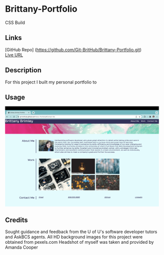 # Brittany-Portfolio
CSS Build
## Links
[GitHub Repo] (https://github.com/Git-BritHub/Brittany-Portfolio.git)
<br/>
[Live URL](https://git-brithub.github.io/Brittany-Portfolio/)
## Description
For this project I built my personal portfolio to 
## Usage
![alt text](assets/images/screenshot.png)
## Credits
Sought guidance and feedback from the U of U's software developer tutors and AskBCS agents.
All HD background images for this project were obtained from pexels.com
Headshot of myself was taken and provided by Amanda Cooper